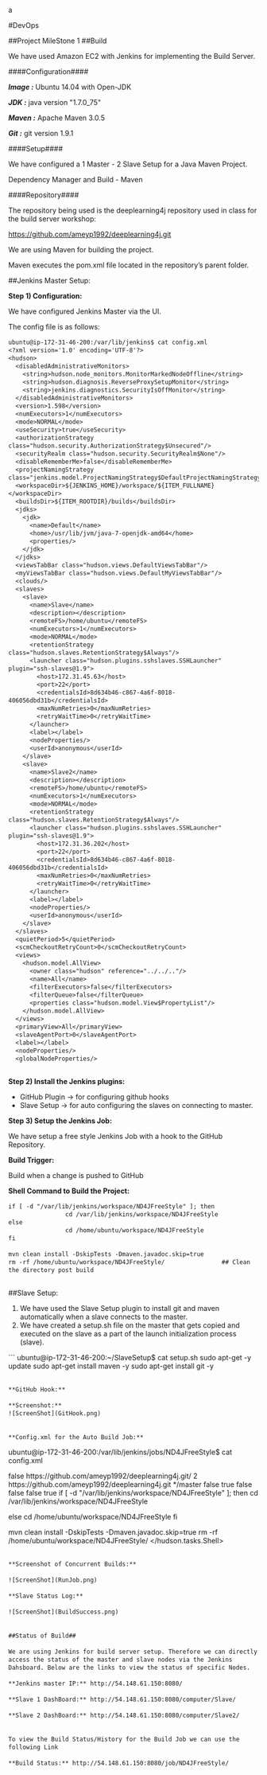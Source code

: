 a

#DevOps

##Project MileStone 1
##Build

We have used Amazon EC2 with Jenkins for implementing the Build Server.

####Configuration####

***Image  :*** Ubuntu 14.04 with Open-JDK

***JDK     :*** java version "1.7.0_75"

***Maven :*** Apache Maven 3.0.5

***Git       :*** git version 1.9.1


####Setup####

We have configured a 1 Master - 2 Slave Setup for a Java Maven Project.

Dependency Manager and Build - Maven

####Repository####

The repository being used is the deeplearning4j repository used in class for the build server workshop:

https://github.com/ameyp1992/deeplearning4j.git

We are using Maven for building the project. 

Maven executes the pom.xml file located in the repository’s parent folder.

##Jenkins Master Setup:

**Step 1) Configuration:**

We have configured Jenkins Master via the UI.

The config file is as follows:

```
ubuntu@ip-172-31-46-200:/var/lib/jenkins$ cat config.xml
<?xml version='1.0' encoding='UTF-8'?>
<hudson>
  <disabledAdministrativeMonitors>
    <string>hudson.node_monitors.MonitorMarkedNodeOffline</string>
    <string>hudson.diagnosis.ReverseProxySetupMonitor</string>
    <string>jenkins.diagnostics.SecurityIsOffMonitor</string>
  </disabledAdministrativeMonitors>
  <version>1.598</version>
  <numExecutors>1</numExecutors>
  <mode>NORMAL</mode>
  <useSecurity>true</useSecurity>
  <authorizationStrategy class="hudson.security.AuthorizationStrategy$Unsecured"/>
  <securityRealm class="hudson.security.SecurityRealm$None"/>
  <disableRememberMe>false</disableRememberMe>
  <projectNamingStrategy class="jenkins.model.ProjectNamingStrategy$DefaultProjectNamingStrategy"/>
  <workspaceDir>${JENKINS_HOME}/workspace/${ITEM_FULLNAME}</workspaceDir>
  <buildsDir>${ITEM_ROOTDIR}/builds</buildsDir>
  <jdks>
    <jdk>
      <name>Default</name>
      <home>/usr/lib/jvm/java-7-openjdk-amd64</home>
      <properties/>
    </jdk>
  </jdks>
  <viewsTabBar class="hudson.views.DefaultViewsTabBar"/>
  <myViewsTabBar class="hudson.views.DefaultMyViewsTabBar"/>
  <clouds/>
  <slaves>
    <slave>
      <name>Slave</name>
      <description></description>
      <remoteFS>/home/ubuntu</remoteFS>
      <numExecutors>1</numExecutors>
      <mode>NORMAL</mode>
      <retentionStrategy class="hudson.slaves.RetentionStrategy$Always"/>
      <launcher class="hudson.plugins.sshslaves.SSHLauncher" plugin="ssh-slaves@1.9">
        <host>172.31.45.63</host>
        <port>22</port>
        <credentialsId>8d634b46-c867-4a6f-8018-406056dbd31b</credentialsId>
        <maxNumRetries>0</maxNumRetries>
        <retryWaitTime>0</retryWaitTime>
      </launcher>
      <label></label>
      <nodeProperties/>
      <userId>anonymous</userId>
    </slave>
    <slave>
      <name>Slave2</name>
      <description></description>
      <remoteFS>/home/ubuntu</remoteFS>
      <numExecutors>1</numExecutors>
      <mode>NORMAL</mode>
      <retentionStrategy class="hudson.slaves.RetentionStrategy$Always"/>
      <launcher class="hudson.plugins.sshslaves.SSHLauncher" plugin="ssh-slaves@1.9">
        <host>172.31.36.202</host>
        <port>22</port>
        <credentialsId>8d634b46-c867-4a6f-8018-406056dbd31b</credentialsId>
        <maxNumRetries>0</maxNumRetries>
        <retryWaitTime>0</retryWaitTime>
      </launcher>
      <label></label>
      <nodeProperties/>
      <userId>anonymous</userId>
    </slave>
  </slaves>
  <quietPeriod>5</quietPeriod>
  <scmCheckoutRetryCount>0</scmCheckoutRetryCount>
  <views>
    <hudson.model.AllView>
      <owner class="hudson" reference="../../.."/>
      <name>All</name>
      <filterExecutors>false</filterExecutors>
      <filterQueue>false</filterQueue>
      <properties class="hudson.model.View$PropertyList"/>
    </hudson.model.AllView>
  </views>
  <primaryView>All</primaryView>
  <slaveAgentPort>0</slaveAgentPort>
  <label></label>
  <nodeProperties/>
  <globalNodeProperties/>


```

**Step 2) Install the Jenkins plugins:**

<ul> <li> GitHub Plugin → for configuring github hooks </li>

<li>Slave Setup → for auto configuring the slaves on connecting to master.</li>
</ul>

**Step 3) Setup the Jenkins Job:**

We have setup a free style Jenkins Job with a hook to the GitHub Repository.

**Build Trigger:**

Build when a change is pushed to GitHub

**Shell Command to Build the Project:**
```
if [ -d "/var/lib/jenkins/workspace/ND4JFreeStyle" ]; then
                cd /var/lib/jenkins/workspace/ND4JFreeStyle
else
                cd /home/ubuntu/workspace/ND4JFreeStyle
fi

mvn clean install -DskipTests -Dmaven.javadoc.skip=true
rm -rf /home/ubuntu/workspace/ND4JFreeStyle/      			## Clean the directory post build


```

##Slave Setup:

<ol> 
<li> We have used the Slave Setup plugin to install git and maven automatically when a slave connects to the master. </li>
<li>We have created a setup.sh file on the master that gets copied and executed on the slave as a part of the launch initialization process (slave).</li>
</ol>
```
ubuntu@ip-172-31-46-200:~/SlaveSetup$ cat setup.sh
sudo apt-get -y update
sudo apt-get install maven -y
sudo apt-get install git -y

```

**GitHub Hook:**

**Screenshot:**
![ScreenShot](GitHook.png)


**Config.xml for the Auto Build Job:**

```
ubuntu@ip-172-31-46-200:/var/lib/jenkins/jobs/ND4JFreeStyle$ cat config.xml
<?xml version='1.0' encoding='UTF-8'?>
<project>
  <actions/>
  <description></description>
  <keepDependencies>false</keepDependencies>
  <properties>
    <com.coravy.hudson.plugins.github.GithubProjectProperty plugin="github@1.10">
      <projectUrl>https://github.com/ameyp1992/deeplearning4j.git/</projectUrl>
    </com.coravy.hudson.plugins.github.GithubProjectProperty>
  </properties>
  <scm class="hudson.plugins.git.GitSCM" plugin="git@2.3.4">
    <configVersion>2</configVersion>
    <userRemoteConfigs>
      <hudson.plugins.git.UserRemoteConfig>
        <url>https://github.com/ameyp1992/deeplearning4j.git</url>
      </hudson.plugins.git.UserRemoteConfig>
    </userRemoteConfigs>
    <branches>
      <hudson.plugins.git.BranchSpec>
        <name>*/master</name>
      </hudson.plugins.git.BranchSpec>
    </branches>
    <doGenerateSubmoduleConfigurations>false</doGenerateSubmoduleConfigurations>
    <submoduleCfg class="list"/>
    <extensions/>
  </scm>
  <canRoam>true</canRoam>
  <disabled>false</disabled>
  <blockBuildWhenDownstreamBuilding>false</blockBuildWhenDownstreamBuilding>
  <blockBuildWhenUpstreamBuilding>false</blockBuildWhenUpstreamBuilding>
  <triggers>
    <com.cloudbees.jenkins.GitHubPushTrigger plugin="github@1.10">
      <spec></spec>
    </com.cloudbees.jenkins.GitHubPushTrigger>
  </triggers>
  <concurrentBuild>true</concurrentBuild>
  <builders>
    <hudson.tasks.Shell>
      <command>if [ -d &quot;/var/lib/jenkins/workspace/ND4JFreeStyle&quot; ]; then
                cd /var/lib/jenkins/workspace/ND4JFreeStyle

else
                cd /home/ubuntu/workspace/ND4JFreeStyle
fi

mvn clean install -DskipTests -Dmaven.javadoc.skip=true
rm -rf /home/ubuntu/workspace/ND4JFreeStyle/</command>
    </hudson.tasks.Shell>
  </builders>
  <publishers/>
  <buildWrappers/>

```

**Screenshot of Concurrent Builds:**

![ScreenShot](RunJob.png)

**Slave Status Log:**

![ScreenShot](BuildSuccess.png)


##Status of Build##

We are using Jenkins for build server setup. Therefore we can directly access the status of the master and slave nodes via the Jenkins Dahsboard. Below are the links to view the status of specific Nodes.

**Jenkins master IP:** http://54.148.61.150:8080/

**Slave 1 DashBoard:** http://54.148.61.150:8080/computer/Slave/

**Slave 2 DashBoard:** http://54.148.61.150:8080/computer/Slave2/


To view the Build Status/History for the Build Job we can use the following Link

**Build Status:** http://54.148.61.150:8080/job/ND4JFreeStyle/



  







